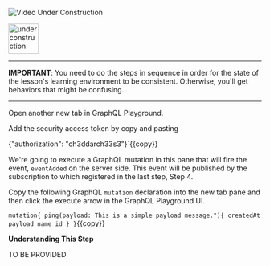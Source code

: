 ![Video Under Construction](https://raw.githubusercontent.com/reselbob/katacoda-scenarios/master/understanding-graphql-using-imbob/images/video-under-construction.jpg)
 
 <img src="http://www.gosc.org/_Media/under-construction-yellow-d_med.png" width="60" alt="under construction" />

------

**IMPORTANT**: You need to do the steps in sequence in order for the state of the lesson's learning environment to be
consistent. Otherwise, you'll get behaviors that might be confusing.

------

Open another new tab in GraphQL Playground.

Add the security access token by copy and pasting

{"authorization": "ch3ddarch33s3"}`{{copy}}

We're going to execute a GraphQL mutation in this pane 
that will fire the event, `eventAdded` on the server side. This event will be published by the
subscription to which registered in the last step, Step 4.

Copy the following GraphQL `mutation` declaration into the new tab pane and then click the
execute arrow in the GraphQL Playground UI.

`
mutation{
  ping(payload: This is a simple payload message."){
    createdAt
    payload
    name
    id
  }
}
`{{copy}}

**Understanding This Step**

TO BE PROVIDED